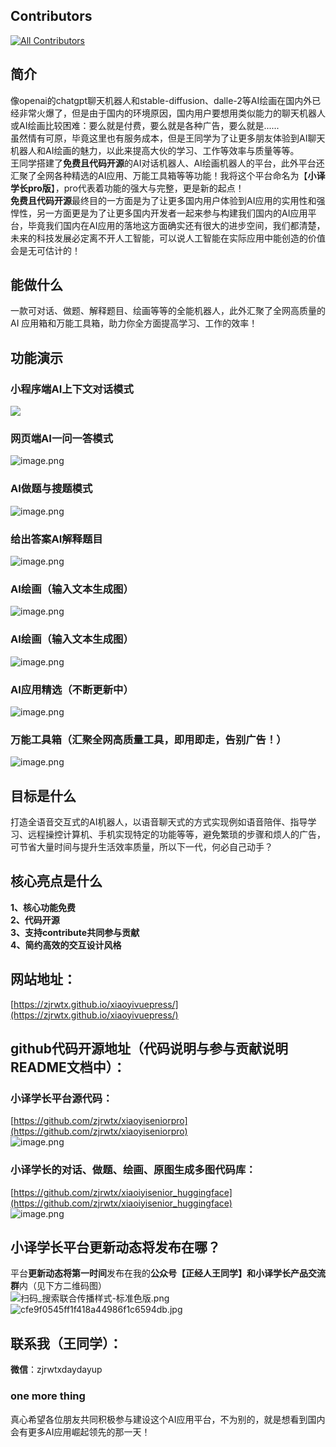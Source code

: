 ## Contributors

<!-- ALL-CONTRIBUTORS-LIST:START - Do not remove or modify this section -->
<!-- prettier-ignore-start -->
<!-- markdownlint-disable -->

<!-- markdownlint-restore -->
<!-- prettier-ignore-end -->

<!-- ALL-CONTRIBUTORS-LIST:END -->
[![All Contributors](https://img.shields.io/github/all-contributors/zjrwtx/xiaoyiseniorpro?color=ee8449&style=flat-square)](#contributors)
<a name="emMeP"></a>

## 简介

像openai的chatgpt聊天机器人和stable-diffusion、dalle-2等AI绘画在国内外已经非常火爆了，但是由于国内的环境原因，国内用户要想用类似能力的聊天机器人或AI绘画比较困难：要么就是付费，要么就是各种广告，要么就是......<br />虽然情有可原，毕竟这里也有服务成本，但是王同学为了让更多朋友体验到AI聊天机器人和AI绘画的魅力，以此来提高大伙的学习、工作等效率与质量等等。<br />王同学搭建了**免费且代码开源**的AI对话机器人、AI绘画机器人的平台，此外平台还汇聚了全网各种精选的AI应用、万能工具箱等等功能！我将这个平台命名为【**小译学长pro版**】，pro代表着功能的强大与完整，更是新的起点！<br />**免费且代码开源**最终目的一方面是为了让更多国内用户体验到AI应用的实用性和强悍性，另一方面更是为了让更多国内开发者一起来参与构建我们国内的AI应用平台，毕竟我们国内在AI应用的落地这方面确实还有很大的进步空间，我们都清楚，未来的科技发展必定离不开人工智能，可以说人工智能在实际应用中能创造的价值会是无可估计的！

<a name="F5eyy"></a>

## 能做什么

一款可对话、做题、解释题目、绘画等等的全能机器人，此外汇聚了全网高质量的AI 应用箱和万能工具箱，助力你全方面提高学习、工作的效率！
<a name="JYK51"></a>

## 功能演示

<a name="Ee6cM"></a>

### 小程序端AI上下文对话模式

![](https://cdn.nlark.com/yuque/0/2023/jpeg/22859856/1675391610697-c1946471-d3fd-473b-a4e0-5ec002ed3094.jpeg#averageHue=%23efefef&clientId=u4197ccc2-c49c-4&from=paste&height=687&id=u223ac80b&originHeight=2400&originWidth=1080&originalType=url&ratio=1&rotation=0&showTitle=false&status=done&style=none&taskId=u71abc9eb-9076-48fc-851c-1b749bcbcad&title=&width=309)
<a name="cLWaO"></a>

### 网页端AI一问一答模式

![image.png](https://cdn.nlark.com/yuque/0/2023/png/22859856/1675391801327-91799179-9f3c-4dfa-aa36-42fbadf086ee.png#averageHue=%23e7c38c&clientId=u4197ccc2-c49c-4&from=paste&height=581&id=u38abb5e8&name=image.png&originHeight=872&originWidth=1122&originalType=binary&ratio=1&rotation=0&showTitle=false&size=132390&status=done&style=none&taskId=u78c2d6dc-3781-458b-9470-207cdbd9767&title=&width=748)
<a name="Okcmh"></a>

### AI做题与搜题模式

![image.png](https://cdn.nlark.com/yuque/0/2023/png/22859856/1675391900131-42758651-0183-4316-a408-de8d60a9f23b.png#averageHue=%23e2b881&clientId=u4197ccc2-c49c-4&from=paste&height=537&id=ucc6a0516&name=image.png&originHeight=805&originWidth=1151&originalType=binary&ratio=1&rotation=0&showTitle=false&size=109676&status=done&style=none&taskId=uc3bb6f06-0b7d-441e-8374-30501db2d4a&title=&width=767.3333333333334)
<a name="XNAoj"></a>

### 给出答案AI解释题目

![image.png](https://cdn.nlark.com/yuque/0/2023/png/22859856/1675392114777-2ca9051e-c9e2-442b-a628-fb74a8bfe334.png#averageHue=%23e9c58e&clientId=u4197ccc2-c49c-4&from=paste&height=616&id=u8dc1821e&name=image.png&originHeight=924&originWidth=1189&originalType=binary&ratio=1&rotation=0&showTitle=false&size=144788&status=done&style=none&taskId=ub31d6b8b-6f82-4f3b-aa6b-8c57906f892&title=&width=792.6666666666666)
<a name="Sm6cr"></a>

### AI绘画（输入文本生成图）

![image.png](https://cdn.nlark.com/yuque/0/2023/png/22859856/1675394034972-3b4936c9-3cd7-4d39-a446-e125fe9353c5.png#averageHue=%23fbfafa&clientId=u4197ccc2-c49c-4&from=paste&height=1753&id=u284f30a2&name=image.png&originHeight=2630&originWidth=1271&originalType=binary&ratio=1&rotation=0&showTitle=false&size=1095063&status=done&style=none&taskId=uc8f35786-45a8-4b55-a0d4-21788997cef&title=&width=847.3333333333334)
<a name="ZwrEb"></a>

### AI绘画（输入文本生成图）

![image.png](https://cdn.nlark.com/yuque/0/2023/png/22859856/1675394318284-3de6d39f-18c2-4704-862b-014233c375ea.png#averageHue=%23f2f9f1&clientId=u4197ccc2-c49c-4&from=paste&height=2655&id=u6618c8af&name=image.png&originHeight=3982&originWidth=1265&originalType=binary&ratio=1&rotation=0&showTitle=false&size=2478187&status=done&style=none&taskId=u138b33f5-e186-4300-8d6f-3b42101324a&title=&width=843.3333333333334)

<a name="Vp8Bf"></a>

### AI应用精选（不断更新中）

![image.png](https://cdn.nlark.com/yuque/0/2023/png/22859856/1675398693084-88c30650-f7c3-47c4-926c-a288f9059f02.png#averageHue=%23fefefe&clientId=u4197ccc2-c49c-4&from=paste&height=1372&id=u103c4e6d&name=image.png&originHeight=2058&originWidth=1722&originalType=binary&ratio=1&rotation=0&showTitle=false&size=747922&status=done&style=none&taskId=ud44a1d01-7d7b-4401-8135-bd8d7ced990&title=&width=1148)
<a name="e9sc8"></a>

### 万能工具箱（汇聚全网高质量工具，即用即走，告别广告！）

![image.png](https://cdn.nlark.com/yuque/0/2023/png/22859856/1675398756689-31e3ac1c-c103-4d81-8c38-aeba95639c6f.png#averageHue=%23fefdfd&clientId=u4197ccc2-c49c-4&from=paste&height=645&id=u0484d6dd&name=image.png&originHeight=968&originWidth=1874&originalType=binary&ratio=1&rotation=0&showTitle=false&size=222625&status=done&style=none&taskId=uaf3781c0-cab8-436a-94ad-98738fed01c&title=&width=1249.3333333333333)
<a name="Siy9x"></a>

## 目标是什么

打造全语音交互式的AI机器人，以语音聊天式的方式实现例如语音陪伴、指导学习、远程操控计算机、手机实现特定的功能等等，避免繁琐的步骤和烦人的广告，可节省大量时间与提升生活效率质量，所以下一代，何必自己动手？
<a name="EdCcs"></a>

## 核心亮点是什么

**1、核心功能免费**<br />**2、代码开源**<br />**3、支持contribute共同参与贡献**<br />**4、简约高效的交互设计风格**


<a name="jZ6UB"></a>

## 网站地址：

[https://zjrwtx.github.io/xiaoyivuepress/](https://zjrwtx.github.io/xiaoyivuepress/)
<a name="SpUdN"></a>

## github代码开源地址（代码说明与参与贡献说明README文档中）：

<a name="bxvMr"></a>

### 小译学长平台源代码：

[https://github.com/zjrwtx/xiaoyiseniorpro](https://github.com/zjrwtx/xiaoyiseniorpro)<br />![image.png](https://cdn.nlark.com/yuque/0/2023/png/22859856/1675391056194-cc7d4db0-c63e-469f-9ba3-a095ccd33278.png#averageHue=%2313161c&clientId=u4197ccc2-c49c-4&from=paste&height=488&id=u107acea0&name=image.png&originHeight=732&originWidth=1891&originalType=binary&ratio=1&rotation=0&showTitle=false&size=125902&status=done&style=none&taskId=ud48f2155-c75b-4b5f-a946-84ca87673f6&title=&width=1260.6666666666667)
<a name="pTMDA"></a>

### 小译学长的对话、做题、绘画、原图生成多图代码库：

[https://github.com/zjrwtx/xiaoiyisenior_huggingface](https://github.com/zjrwtx/xiaoiyisenior_huggingface)<br />![image.png](https://cdn.nlark.com/yuque/0/2023/png/22859856/1675390973974-cd3bc836-decf-4d8f-9010-8db83a125dd7.png#averageHue=%2312151b&clientId=u4197ccc2-c49c-4&from=paste&height=535&id=ubba0f102&name=image.png&originHeight=803&originWidth=1838&originalType=binary&ratio=1&rotation=0&showTitle=false&size=144530&status=done&style=none&taskId=udc059683-4cbf-46c5-b514-2ac129ea666&title=&width=1225.3333333333333)

<a name="IWftg"></a>

## 小译学长平台更新动态将发布在哪？

平台**更新动态将第一时间**发布在我的**公众号【正经人王同学】**和**小译学长产品交流群**内（见下方二维码图）<br />![扫码_搜索联合传播样式-标准色版.png](https://cdn.nlark.com/yuque/0/2023/png/22859856/1675393398305-1a32d359-698d-464b-ad31-86b59acb2cf6.png#averageHue=%23b8bbb5&clientId=u4197ccc2-c49c-4&from=paste&height=416&id=uad1af2db&name=%E6%89%AB%E7%A0%81_%E6%90%9C%E7%B4%A2%E8%81%94%E5%90%88%E4%BC%A0%E6%92%AD%E6%A0%B7%E5%BC%8F-%E6%A0%87%E5%87%86%E8%89%B2%E7%89%88.png&originHeight=624&originWidth=1710&originalType=binary&ratio=1&rotation=0&showTitle=false&size=4268298&status=done&style=none&taskId=u9ee828b6-a50f-4226-b151-b03aad46634&title=&width=1140)<br />![cfe9f0545ff1f418a44986f1c6594db.jpg](https://cdn.nlark.com/yuque/0/2023/jpeg/22859856/1675393338898-96a4c7fd-570b-455b-8441-ccf5c4a44d72.jpeg#averageHue=%23e3e3e3&clientId=u4197ccc2-c49c-4&from=paste&height=966&id=u440a8a56&name=cfe9f0545ff1f418a44986f1c6594db.jpg&originHeight=1449&originWidth=1031&originalType=binary&ratio=1&rotation=0&showTitle=false&size=146118&status=done&style=none&taskId=u65b8fb06-a214-4b8b-a1c6-289a62d2433&title=&width=687.3333333333334)

<a name="Q88IE"></a>

## 联系我（王同学）：

**微信**：zjrwtxdaydayup




<a name="JaPQq"></a>

### one more thing

真心希望各位朋友共同积极参与建设这个AI应用平台，不为别的，就是想看到国内会有更多AI应用崛起领先的那一天！
